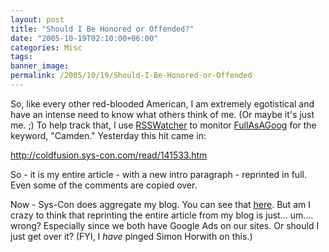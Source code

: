 ```yaml
---
layout: post
title: "Should I Be Honored or Offended?"
date: "2005-10-19T02:10:00+06:00"
categories: Misc 
tags: 
banner_image: 
permalink: /2005/10/19/Should-I-Be-Honored-or-Offended
---
```


So, like every other red-blooded American, I am extremely egotistical and have an intense need to know what others think of me. (Or maybe it's just me. ;) To help track that, I use <a href="http://www.rsswatcher.com">RSSWatcher</a> to monitor <a href="http://www.fullasagoog.com">FullAsAGoog</a> for the keyword, "Camden." Yesterday this hit came in:

<a href="http://coldfusion.sys-con.com/read/141533.htm">http://coldfusion.sys-con.com/read/141533.htm</a>

So - it is my entire article - with a new intro paragraph - reprinted in full. Even some of the comments are copied over. 

Now - Sys-Con does aggregate my blog. You can see that <a href="http://www.google.com/url?sa=t&ct=res&cd=3&url=http%3A//coldfusion.sys-con.com/read/rss/92.htm&ei=rtZVQ5rPFY38oQK745WlCA&sig2=Go-_-2D5I9Up4zHdcuPhTw">here</a>. But am I crazy to think that reprinting the entire article from my blog is just... um.... wrong? Especially since we both have Google Ads on our sites. Or should I just get over it? (FYI, I <i>have</i> pinged Simon Horwith on this.)